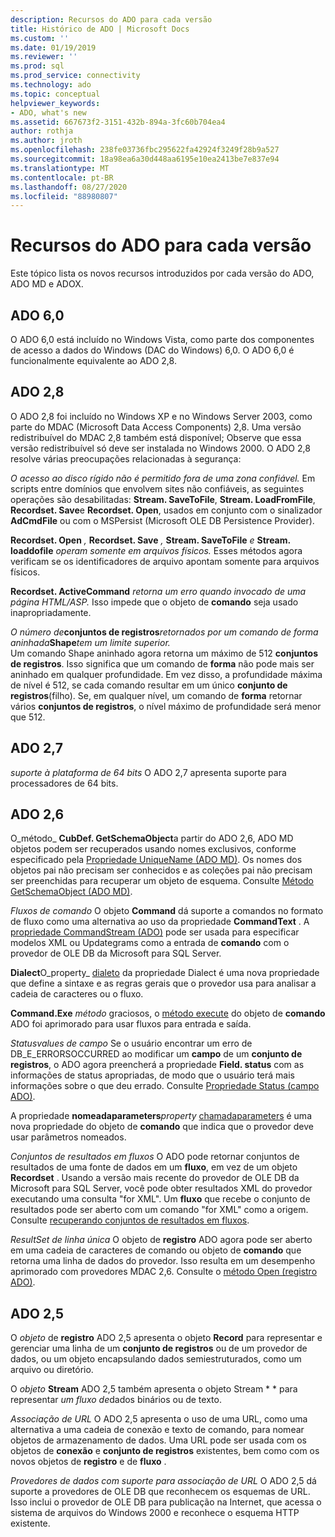 ```yaml
---
description: Recursos do ADO para cada versão
title: Histórico de ADO | Microsoft Docs
ms.custom: ''
ms.date: 01/19/2019
ms.reviewer: ''
ms.prod: sql
ms.prod_service: connectivity
ms.technology: ado
ms.topic: conceptual
helpviewer_keywords:
- ADO, what's new
ms.assetid: 667673f2-3151-432b-894a-3fc60b704ea4
author: rothja
ms.author: jroth
ms.openlocfilehash: 238fe03736fbc295622fa42924f3249f28b9a527
ms.sourcegitcommit: 18a98ea6a30d448aa6195e10ea2413be7e837e94
ms.translationtype: MT
ms.contentlocale: pt-BR
ms.lasthandoff: 08/27/2020
ms.locfileid: "88980807"
---
```

# <a name="ado-features-for-each-release"></a>Recursos do ADO para cada versão

Este tópico lista os novos recursos introduzidos por cada versão do ADO, ADO MD e ADOX.

## <a name="ado-60"></a>ADO 6,0

O ADO 6,0 está incluído no Windows Vista, como parte dos componentes de acesso a dados do Windows (DAC do Windows) 6,0. O ADO 6,0 é funcionalmente equivalente ao ADO 2,8.

## <a name="ado-28"></a>ADO 2,8

O ADO 2,8 foi incluído no Windows XP e no Windows Server 2003, como parte do MDAC (Microsoft Data Access Components) 2,8. Uma versão redistribuível do MDAC 2,8 também está disponível; Observe que essa versão redistribuível só deve ser instalada no Windows 2000. O ADO 2,8 resolve várias preocupações relacionadas à segurança:

*O acesso ao disco rígido não é permitido fora de uma zona confiável.*
Em scripts entre domínios que envolvem sites não confiáveis, as seguintes operações são desabilitadas: **Stream. SaveToFile**, **Stream. LoadFromFile**, **Recordset. Save**e **Recordset. Open**, usados em conjunto com o sinalizador **AdCmdFile** ou com o MSPersist (Microsoft OLE DB Persistence Provider).

**Recordset. Open** _,_  **Recordset. Save** _,_  **Stream. SaveToFile** _e_  **Stream. loaddofile**  _operam somente em arquivos físicos._
Esses métodos agora verificam se os identificadores de arquivo apontam somente para arquivos físicos.

**Recordset. ActiveCommand**  _retorna um erro quando invocado de uma página HTML/ASP._
Isso impede que o objeto de **comando** seja usado inapropriadamente.

_O número de_**conjuntos de registros**_retornados por um comando de forma aninhada_**Shape**_tem um limite superior._        
Um comando Shape aninhado agora retorna um máximo de 512 **conjuntos de registros**. Isso significa que um comando de **forma** não pode mais ser aninhado em qualquer profundidade. Em vez disso, a profundidade máxima de nível é 512, se cada comando resultar em um único **conjunto de registros**(filho). Se, em qualquer nível, um comando de **forma** retornar vários **conjuntos de registros**, o nível máximo de profundidade será menor que 512.

## <a name="ado-27"></a>ADO 2,7

*suporte à plataforma de 64 bits* O ADO 2,7 apresenta suporte para processadores de 64 bits.

## <a name="ado-26"></a>ADO 2,6

O_método_ **CubDef. GetSchemaObject**a partir do ADO 2,6, ADO MD objetos podem ser recuperados usando nomes exclusivos, conforme especificado pela [Propriedade UniqueName (ADO MD)](../reference/ado-md-api/uniquename-property-ado-md.md).   Os nomes dos objetos pai não precisam ser conhecidos e as coleções pai não precisam ser preenchidas para recuperar um objeto de esquema. Consulte [Método GetSchemaObject (ADO MD)](../reference/ado-md-api/getschemaobject-method-ado-md.md).

*Fluxos de comando* O objeto **Command** dá suporte a comandos no formato de fluxo como uma alternativa ao uso da propriedade **CommandText** . A [propriedade CommandStream (ADO)](../reference/ado-api/commandstream-property-ado.md) pode ser usada para especificar modelos XML ou Updategrams como a entrada de **comando** com o provedor de OLE DB da Microsoft para SQL Server.

**Dialect**O_property_ 
 [dialeto](../reference/ado-api/dialect-property.md) da propriedade Dialect é uma nova propriedade que define a sintaxe e as regras gerais que o provedor usa para analisar a cadeia de caracteres ou o fluxo.  

**Command.Exe**  _método_ graciosos, o [método execute](../reference/ado-api/execute-method-ado-command.md) do objeto de **comando** ADO foi aprimorado para usar fluxos para entrada e saída.

*Statusvalues de campo* Se o usuário encontrar um erro de DB_E_ERRORSOCCURRED ao modificar um **campo** de um **conjunto de registros**, o ADO agora preencherá a propriedade **Field. status** com as informações de status apropriadas, de modo que o usuário terá mais informações sobre o que deu errado. Consulte [Propriedade Status (campo ADO)](../reference/ado-api/status-property-ado-field.md).

A propriedade **nomeadaparameters**_property_ 
 [chamadaparameters](../reference/ado-api/namedparameters-property-ado.md) é uma nova propriedade do objeto de **comando** que indica que o provedor deve usar parâmetros nomeados.  

*Conjuntos de resultados em fluxos* O ADO pode retornar conjuntos de resultados de uma fonte de dados em um **fluxo**, em vez de um objeto **Recordset** . Usando a versão mais recente do provedor de OLE DB da Microsoft para SQL Server, você pode obter resultados XML do provedor executando uma consulta "for XML". Um **fluxo** que recebe o conjunto de resultados pode ser aberto com um comando "for XML" como a origem. Consulte [recuperando conjuntos de resultados em fluxos](./data/retrieving-resultsets-into-streams.md).

*ResultSet de linha única* O objeto de **registro** ADO agora pode ser aberto em uma cadeia de caracteres de comando ou objeto de **comando** que retorna uma linha de dados do provedor. Isso resulta em um desempenho aprimorado com provedores MDAC 2,6. Consulte o [método Open (registro ADO)](../reference/ado-api/open-method-ado-record.md).

## <a name="ado-25"></a>ADO 2,5

O _objeto_ de **registro** ADO 2,5 apresenta o objeto **Record** para representar e gerenciar uma linha de um **conjunto de registros** ou de um provedor de dados, ou um objeto encapsulando dados semiestruturados, como um arquivo ou diretório.

O _objeto_ **Stream** ADO 2,5 também apresenta o objeto Stream * * para representar *um fluxo de*dados binários ou de texto.

*Associação de URL* O ADO 2,5 apresenta o uso de uma URL, como uma alternativa a uma cadeia de conexão e texto de comando, para nomear objetos de armazenamento de dados. Uma URL pode ser usada com os objetos de **conexão** e **conjunto de registros** existentes, bem como com os novos objetos de **registro** e de **fluxo** .

*Provedores de dados com suporte para associação de URL* O ADO 2,5 dá suporte a provedores de OLE DB que reconhecem os esquemas de URL. Isso inclui o provedor de OLE DB para publicação na Internet, que acessa o sistema de arquivos do Windows 2000 e reconhece o esquema HTTP existente.
